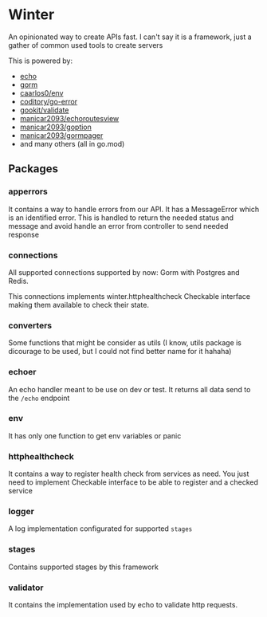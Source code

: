 # Winter

An opinionated way to create APIs fast. I can't say it is a framework, just a gather of common used tools to create servers

This is powered by:

- [echo](https://echo.labstack.com/)
- [gorm](https://gorm.io/)
- [caarlos0/env](github.com/caarlos0/env/v10)
- [coditory/go-error](github.com/coditory/go-errors)
- [gookit/validate](github.com/gookit/validate)
- [manicar2093/echoroutesview](github.com/manicar2093/echoroutesview)
- [manicar2093/goption](github.com/manicar2093/goption)
- [manicar2093/gormpager](github.com/manicar2093/gormpager)
- and many others (all in go.mod)

## Packages

### apperrors

It contains a way to handle errors from our API. It has a MessageError which is an identified error. This is handled to return the needed status and message and avoid handle an error from controller to send needed response

### connections

All supported connections supported by now: Gorm with Postgres and Redis.

This connections implements winter.httphealthcheck Checkable interface making them available to check their state.

### converters

Some functions that might be consider as utils (I know, utils package is dicourage to be used, but I could not find better name for it hahaha)

### echoer

An echo handler meant to be use on dev or test. It returns all data send to the `/echo` endpoint

### env

It has only one function to get env variables or panic

### httphealthcheck

It contains a way to register health check from services as need. You just need to implement Checkable interface to be able to register and a checked service

### logger

A log implementation configurated for supported `stages`

### stages

Contains supported stages by this framework

### validator

It contains the implementation used by echo to validate http requests.


